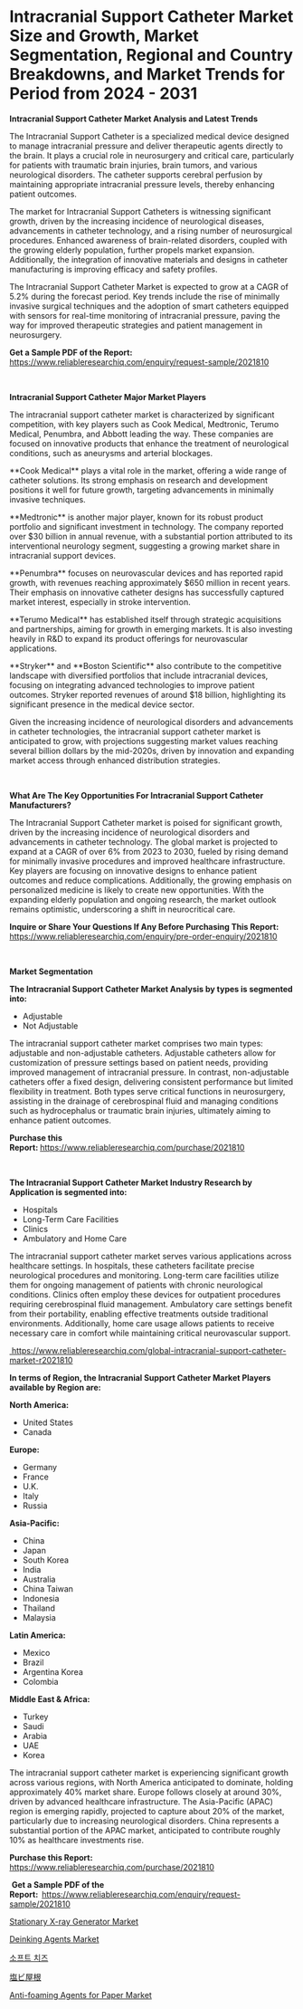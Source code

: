 <p><h1>Intracranial Support Catheter Market Size and Growth, Market Segmentation, Regional and Country Breakdowns, and Market Trends for Period from 2024 -  2031</h1></p><p><strong>Intracranial Support Catheter Market Analysis and Latest Trends</strong></p>
<p><p>The Intracranial Support Catheter is a specialized medical device designed to manage intracranial pressure and deliver therapeutic agents directly to the brain. It plays a crucial role in neurosurgery and critical care, particularly for patients with traumatic brain injuries, brain tumors, and various neurological disorders. The catheter supports cerebral perfusion by maintaining appropriate intracranial pressure levels, thereby enhancing patient outcomes.</p><p>The market for Intracranial Support Catheters is witnessing significant growth, driven by the increasing incidence of neurological diseases, advancements in catheter technology, and a rising number of neurosurgical procedures. Enhanced awareness of brain-related disorders, coupled with the growing elderly population, further propels market expansion. Additionally, the integration of innovative materials and designs in catheter manufacturing is improving efficacy and safety profiles.</p><p>The Intracranial Support Catheter Market is expected to grow at a CAGR of 5.2% during the forecast period. Key trends include the rise of minimally invasive surgical techniques and the adoption of smart catheters equipped with sensors for real-time monitoring of intracranial pressure, paving the way for improved therapeutic strategies and patient management in neurosurgery.</p></p>
<p><strong>Get a Sample PDF of the Report:&nbsp;</strong> <a href="https://www.reliableresearchiq.com/enquiry/request-sample/2021810?utm_campaign=1102&utm_medium=2&utm_source=Github&utm_content=ia&utm_term=28102024&utm_id=intracranial-support-catheter">https://www.reliableresearchiq.com/enquiry/request-sample/2021810</a></p>
<p>&nbsp;</p>
<p><strong>Intracranial Support Catheter Major Market Players</strong></p>
<p><p>The intracranial support catheter market is characterized by significant competition, with key players such as Cook Medical, Medtronic, Terumo Medical, Penumbra, and Abbott leading the way. These companies are focused on innovative products that enhance the treatment of neurological conditions, such as aneurysms and arterial blockages.</p><p>**Cook Medical** plays a vital role in the market, offering a wide range of catheter solutions. Its strong emphasis on research and development positions it well for future growth, targeting advancements in minimally invasive techniques.</p><p>**Medtronic** is another major player, known for its robust product portfolio and significant investment in technology. The company reported over $30 billion in annual revenue, with a substantial portion attributed to its interventional neurology segment, suggesting a growing market share in intracranial support devices.</p><p>**Penumbra** focuses on neurovascular devices and has reported rapid growth, with revenues reaching approximately $650 million in recent years. Their emphasis on innovative catheter designs has successfully captured market interest, especially in stroke intervention.</p><p>**Terumo Medical** has established itself through strategic acquisitions and partnerships, aiming for growth in emerging markets. It is also investing heavily in R&D to expand its product offerings for neurovascular applications.</p><p>**Stryker** and **Boston Scientific** also contribute to the competitive landscape with diversified portfolios that include intracranial devices, focusing on integrating advanced technologies to improve patient outcomes. Stryker reported revenues of around $18 billion, highlighting its significant presence in the medical device sector.</p><p>Given the increasing incidence of neurological disorders and advancements in catheter technologies, the intracranial support catheter market is anticipated to grow, with projections suggesting market values reaching several billion dollars by the mid-2020s, driven by innovation and expanding market access through enhanced distribution strategies.</p></p>
<p>&nbsp;</p>
<p><strong>What Are The Key Opportunities For Intracranial Support Catheter Manufacturers?</strong></p>
<p><p>The Intracranial Support Catheter market is poised for significant growth, driven by the increasing incidence of neurological disorders and advancements in catheter technology. The global market is projected to expand at a CAGR of over 6% from 2023 to 2030, fueled by rising demand for minimally invasive procedures and improved healthcare infrastructure. Key players are focusing on innovative designs to enhance patient outcomes and reduce complications. Additionally, the growing emphasis on personalized medicine is likely to create new opportunities. With the expanding elderly population and ongoing research, the market outlook remains optimistic, underscoring a shift in neurocritical care.</p></p>
<p><strong>Inquire or Share Your Questions If Any Before Purchasing This Report:</strong> <a href="https://www.reliableresearchiq.com/enquiry/pre-order-enquiry/2021810?utm_campaign=1102&utm_medium=2&utm_source=Github&utm_content=ia&utm_term=28102024&utm_id=intracranial-support-catheter">https://www.reliableresearchiq.com/enquiry/pre-order-enquiry/2021810</a></p>
<p>&nbsp;</p>
<p><strong>Market Segmentation</strong></p>
<p><strong>The Intracranial Support Catheter Market Analysis by types is segmented into:</strong></p>
<p><ul><li>Adjustable</li><li>Not Adjustable</li></ul></p>
<p><p>The intracranial support catheter market comprises two main types: adjustable and non-adjustable catheters. Adjustable catheters allow for customization of pressure settings based on patient needs, providing improved management of intracranial pressure. In contrast, non-adjustable catheters offer a fixed design, delivering consistent performance but limited flexibility in treatment. Both types serve critical functions in neurosurgery, assisting in the drainage of cerebrospinal fluid and managing conditions such as hydrocephalus or traumatic brain injuries, ultimately aiming to enhance patient outcomes.</p></p>
<p><strong>Purchase this Report:&nbsp;</strong><a href="https://www.reliableresearchiq.com/purchase/2021810?utm_campaign=1102&utm_medium=2&utm_source=Github&utm_content=ia&utm_term=28102024&utm_id=intracranial-support-catheter">https://www.reliableresearchiq.com/purchase/2021810</a></p>
<p>&nbsp;</p>
<p><strong>The Intracranial Support Catheter Market Industry Research by Application is segmented into:</strong></p>
<p><ul><li>Hospitals</li><li>Long-Term Care Facilities</li><li>Clinics</li><li>Ambulatory and Home Care</li></ul></p>
<p><p>The intracranial support catheter market serves various applications across healthcare settings. In hospitals, these catheters facilitate precise neurological procedures and monitoring. Long-term care facilities utilize them for ongoing management of patients with chronic neurological conditions. Clinics often employ these devices for outpatient procedures requiring cerebrospinal fluid management. Ambulatory care settings benefit from their portability, enabling effective treatments outside traditional environments. Additionally, home care usage allows patients to receive necessary care in comfort while maintaining critical neurovascular support.</p></p>
<p><a href="https://www.reliableresearchiq.com/global-intracranial-support-catheter-market-r2021810?utm_campaign=1102&utm_medium=2&utm_source=Github&utm_content=ia&utm_term=28102024&utm_id=intracranial-support-catheter">&nbsp;https://www.reliableresearchiq.com/global-intracranial-support-catheter-market-r2021810</a></p>
<p><strong>In terms of Region, the Intracranial Support Catheter Market Players available by Region are:</strong></p>
<p>
    <p> <strong> North America: </strong>
        <ul>
            <li>United States</li>
            <li>Canada</li>
        </ul>
        </p> 
    <p> <strong> Europe: </strong>
        <ul>
            <li>Germany</li>
            <li>France</li>
            <li>U.K.</li>
            <li>Italy</li>
            <li>Russia</li>
        </ul>
        </p> 
    <p> <strong> Asia-Pacific: </strong>
        <ul>
            <li>China</li>
            <li>Japan</li>
            <li>South Korea</li>
            <li>India</li>
            <li>Australia</li>
            <li>China Taiwan</li>
            <li>Indonesia</li>
            <li>Thailand</li>
            <li>Malaysia</li>
        </ul>
        </p> 
    <p> <strong> Latin America: </strong>
        <ul>
            <li>Mexico</li>
            <li>Brazil</li>
            <li>Argentina Korea</li>
            <li>Colombia</li>
        </ul>
        </p> 
    <p> <strong> Middle East & Africa: </strong>
        <ul>
            <li>Turkey</li>
            <li>Saudi</li>
            <li>Arabia</li>
            <li>UAE</li>
            <li>Korea</li>
        </ul>
    </p>
    </p>
<p><p>The intracranial support catheter market is experiencing significant growth across various regions, with North America anticipated to dominate, holding approximately 40% market share. Europe follows closely at around 30%, driven by advanced healthcare infrastructure. The Asia-Pacific (APAC) region is emerging rapidly, projected to capture about 20% of the market, particularly due to increasing neurological disorders. China represents a substantial portion of the APAC market, anticipated to contribute roughly 10% as healthcare investments rise.</p></p>
<p><strong>Purchase this Report: </strong><a href="https://www.reliableresearchiq.com/purchase/2021810?utm_campaign=1102&utm_medium=2&utm_source=Github&utm_content=ia&utm_term=28102024&utm_id=intracranial-support-catheter">https://www.reliableresearchiq.com/purchase/2021810</a></p>
<p>&nbsp;<strong>Get a Sample PDF of the Report:&nbsp;&nbsp;</strong><a href="https://www.reliableresearchiq.com/enquiry/request-sample/2021810?utm_campaign=1102&utm_medium=2&utm_source=Github&utm_content=ia&utm_term=28102024&utm_id=intracranial-support-catheter">https://www.reliableresearchiq.com/enquiry/request-sample/2021810</a></p>
<p><strong></strong></p>
<p><p><a href="https://issuu.com/reportprime-2/docs/stationary-x-ray-generator-market-s_f3a7c1218e4566?utm_campaign=1102&utm_medium=2&utm_source=Github&utm_content=ia&utm_term=28102024&utm_id=intracranial-support-catheter">Stationary X-ray Generator Market</a></p><p><a href="https://www.linkedin.com/pulse/deinking-agents-market-drivers-challenges-forecast-2024-2031-9wl3e?trk=public_post_embed_feed-article-content&utm_campaign=1102&utm_medium=2&utm_source=Github&utm_content=ia&utm_term=28102024&utm_id=intracranial-support-catheter">Deinking Agents Market</a></p><p><a href="https://github.com/laholand/Market-Research-Report-List-6/blob/main/794750421203.md?utm_campaign=1102&utm_medium=2&utm_source=Github&utm_content=ia&utm_term=28102024&utm_id=intracranial-support-catheter">소프트 치즈</a></p><p><a href="https://github.com/mohamedbakry57/Market-Research-Report-List-6/blob/main/443840421007.md?utm_campaign=1102&utm_medium=2&utm_source=Github&utm_content=ia&utm_term=28102024&utm_id=intracranial-support-catheter">塩ビ屋根</a></p><p><a href="https://www.linkedin.com/pulse/global-anti-foaming-agents-paper-market-opportunities-forecast-ksluc?utm_campaign=1102&utm_medium=2&utm_source=Github&utm_content=ia&utm_term=28102024&utm_id=intracranial-support-catheter">Anti-foaming Agents for Paper Market</a></p></p>